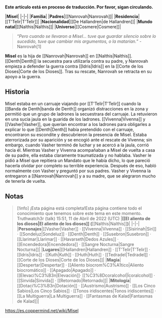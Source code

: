 **Este artículo está en proceso de traducción. Por favor, sigan circulando.**


|**Misel**|
|-|-|
|**Familia**|
|**Padres**|[[Nanrovah\|Nanrovah]]|
|**Residencia**|[[T'Telir\|T'Telir]]|
|**Nacionalidad**|[[De Hallandren\|de Hallandren]]|
|**Mundo natal**|[[Nalthis\|Nalthis]]|
|**Universo**|[[Cosmere\|Cosmere]]|

>“*Pero cuando se llevaron a Misel... tuve que guardar silencio sobre lo sucedido, tuve que cambiar mis argumentos, o la matarían.*”
\-Nanrovah[1]


**Misel** es la hija de [[Nanrovah\|Nanrovah]] en [[Nalthis\|Nalthis]]. [[Denth\|Denth]] la secuestra para utilizarla contra su padre, y Nanrovah empieza a defender la guerra contra [[Idris\|Idris]] en la [[Corte de los Dioses\|Corte de los Dioses]]. Tras su rescate, Nanrovah se retracta en su apoyo a la guerra.

## Historia
Misel estaba en un carruaje viajando por [[T'Telir\|T'Telir]] cuando la [[Banda de Denth\|banda de Denth]] organizó distracciones en la zona y permitió que un grupo de ladrones la secuestrara del carruaje. La retuvieron en una sucia jaula en la guarida de los ladrones. [[Vivenna\|Vivenna]] y [[Vasher\|Vasher]], que querían encontrar a los ladrones para obligarles a explicar lo que [[Denth\|Denth]] había pretendido con el carruaje, encontraron su escondite y descubrieron la presencia de Misel. Estaba aterrorizada por su aparición y se encogió ante el rescate de Vivenna; sin embargo, cuando Vasher terminó de luchar y se acercó a la jaula, corrió hacia él.
Mientras Vasher y Vivenna acompañaban a Misel de vuelta a casa de su padre, ella estaba claramente traumatizada y no hablaba. Vasher le pidió a Misel que repitiera un Mandato que le había dicho, lo que pareció hacerla olvidar por completo su terrible experiencia. Después de eso, habló normalmente con Vasher y preguntó por sus padres. Vasher y Vivenna la entregaron a [[Nanrovah\|Nanrovah]] y a su madre, que se alegraron mucho de tenerla de vuelta.

## Notas

> [!info] ¡Esta página está completa!Esta página contiene todo el conocimiento que tenemos sobre este tema en este momento.
Truthwatch3r (talk) 15:51, 11 de Abril de 2022 (UTC)
|**[[El aliento de los dioses\|El aliento de los dioses]] (**[[Nalthis\|Nalthis]]**)**|
|-|-|
|**Personajes**|[[Vasher\|Vasher]] · [[Vivenna\|Vivenna]] · [[Sisirinah\|Siri]] · [[Sondeluz\|Sondeluz]] · [[Denth\|Denth]] · [[Susebron\|Susebron]] · [[Llarimar\|Llarimar]] · [[Havarseth\|Dedos Azules]] · [[Encendedora\|Encendedora]] · [[Sangre Nocturna\|Sangre Nocturna]]|
|**Lugares**|[[Hallandren\|Hallandren]] · [[T'Telir\|T'Telir]] · [[Idris\|Idris]] · [[Kuth\|Kuth]] · [[Huth\|Huth]] · [[Tedradel\|Tedradel]] · [[Corte de los Dioses\|Corte de los Dioses]]|
|**Magia**|[[Despertar\|Despertar]] · [[Aliento biocrom%C3%A1tico\|Aliento biocromático]] · [[Apagado\|Apagado]] · [[Elevaci%C3%B3n\|Elevación]]· [[%C3%8Dcoralcohol\|Ícoralcohol]] · [[Sinvida\|Sinvida]] · [[Retornado\|Retornado]]|
|**Mitología**|[[Dotaci%C3%B3n\|Dotación]] · [[Austrismo\|Austrismo]] · [[Los Cinco Sabios\|Los Cinco Sabios]] · [[Tonos iridiscentes\|Tonos iridiscentes]] · [[La Multiguerra\|La Multiguerra]] · [[Fantasmas de Kalad\|Fantasmas de Kalad]]|



https://es.coppermind.net/wiki/Misel